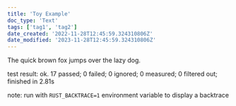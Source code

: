 ```yaml
---
title: 'Toy Example'
doc_type: 'Text'
tags: ['tag1', 'tag2']
date_created: '2022-11-28T12:45:59.324310806Z'
date_modified: '2023-11-28T12:45:59.324310806Z'
---
```

The quick brown fox jumps over the lazy dog.

test result: ok. 17 passed; 0 failed; 0 ignored; 0 measured; 0 filtered out; finished in 2.81s

note: run with `RUST_BACKTRACE=1` environment variable to display a backtrace